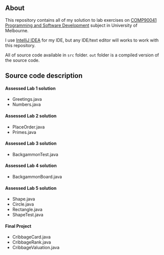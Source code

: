 ## About
This repository contains all of my solution to lab exercises on [COMP90041 Programming and Software Development](https://handbook.unimelb.edu.au/view/2017/COMP90041) subject in University of Melbourne.

I use [IntelliJ IDEA](https://www.jetbrains.com/idea/#chooseYourEdition) for my IDE, but any IDE/text editor will works to work with this repository.

All of source code available in `src` folder. `out` folder is a compiled version of the source code.

## Source code description

#### Assessed Lab 1 solution
* Greetings.java
* Numbers.java

#### Assessed Lab 2 solution
* PlaceOrder.java
* Primes.java

#### Assessed Lab 3 solution
* BackgammonTest.java

#### Assessed Lab 4 solution
* BackgammonBoard.java

#### Assessed Lab 5 solution
* Shape.java
* Circle.java
* Rectangle.java
* ShapeTest.java

#### Final Project
* CribbageCard.java
* CribbageRank.java
* CribbageValuation.java

